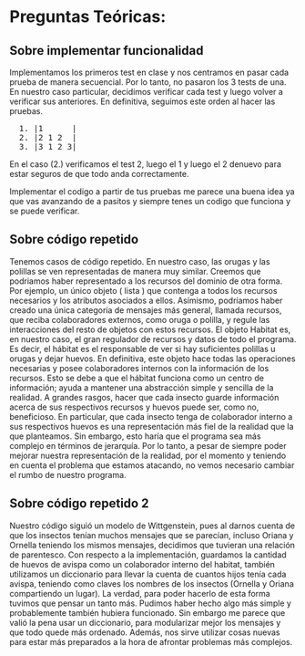 # Preguntas Teóricas:

## Sobre implementar funcionalidad

  Implementamos los primeros test en clase y nos centramos en pasar cada prueba de manera secuencial. Por lo tanto, no pasaron los 3 tests de una. En nuestro caso particular, decidimos verificar cada test y luego volver a verificar sus anteriores. En definitiva, seguimos este orden al hacer las pruebas.

<pre>
  1. |1      |
  2. |2 1 2  | 
  3. |3 1 2 3|
</pre>
  
  En el caso (2.) verificamos el test 2, luego el 1 y luego el 2 denuevo para estar seguros de que todo anda correctamente.
  
  Implementar el codigo a partir de tus pruebas me parece una buena idea ya que vas avanzando de a pasitos y siempre tenes un codigo que funciona y se puede verificar.
  
## Sobre código repetido

  Tenemos casos de código repetido. En nuestro caso, las orugas y las polillas se ven representadas de manera muy similar. Creemos que podriamos haber representado a los recursos del dominio de otra forma. Por ejemplo, un único objeto ( lista ) que contenga a todos los recursos necesarios y los atributos asociados a ellos. Asímismo, podríamos haber creado una única categoría de mensajes más general, llamada recursos, que reciba colaboradores externos, como oruga o polilla, y regule las interacciones del resto de objetos con estos recursos.
  El objeto Habitat es, en nuestro caso, el gran regulador de recursos y datos de todo el programa. Es decir, el hábitat es el responsable de ver si hay suficientes polillas u orugas y dejar huevos. En definitiva, este objeto hace todas las operaciones necesarias y posee colaboradores internos con la información de los recursos. Esto se debe a que el hábitat funciona como un centro de información; ayuda a mantener una abstracción simple y sencilla de la realidad. 
  A grandes rasgos, hacer que cada insecto guarde información acerca de sus respectivos recursos y huevos puede ser, como no, beneficioso. En particular, que cada insecto tenga de colaborador interno a sus respectivos huevos es una representación más fiel de la realidad que la que planteamos. Sin embargo, esto haría que el programa sea más complejo en términos de jerarquía.
  Por lo tanto, a pesar de siempre poder mejorar nuestra representación de la realidad, por el momento y teniendo en cuenta el problema que estamos atacando, no vemos necesario cambiar el rumbo de nuestro programa.
  
## Sobre código repetido 2
  Nuestro código siguió un modelo de Wittgenstein, pues al darnos cuenta de que los insectos tenían muchos mensajes que se parecían, incluso Oriana y Ornella teniendo los mismos mensajes, decidimos que tuvieran una relación de parentesco. 
Con respecto a la implementación, guardamos la cantidad de huevos de avispa como un colaborador interno del habitat, también utilizamos un diccionario para  llevar la cuenta de cuantos hijos tenía cada avispa, teniendo como claves los nombres de los insectos (Ornella y Oriana compartiendo un lugar).
La verdad, para poder hacerlo de esta forma tuvimos que pensar un tanto más. Pudimos haber hecho algo más simple y probablemente también hubiera funcionado. Sin embargo me parece que valió la pena usar un diccionario, para modularizar mejor los mensajes y que todo quede más ordenado. Además, nos sirve utilizar cosas nuevas para estar más preparados a la hora de afrontar problemas más complejos.  
  
